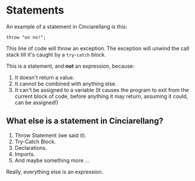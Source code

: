 # Statements

An example of a statement in Cinciarellang is this:

```
throw "on no!";
```

This line of code will throw an exception. The exception will unwind the call stack till it's caught by a `try`-`catch` block.

This is a statement, and **not** an expression, because:

1. It doesn't return a value. 
1. It cannot be combined with anything else.
1. It can't be assigned to a variable (It causes the program to exit from the current block of code, before anything it may return, assuming it could, can be assigned!)

## What else is a statement in Cinciarellang?

1. Throw Statement (we said it).
1. Try-Catch Block.
1. Declarations.
1. Imports.
1. And maybe something more ...

Really, everything else is an expression.